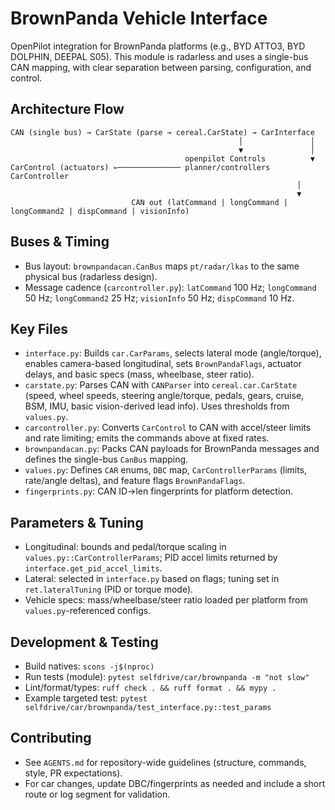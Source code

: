 # BrownPanda Vehicle Interface

OpenPilot integration for BrownPanda platforms (e.g., BYD ATTO3, BYD DOLPHIN, DEEPAL S05). This module is radarless and uses a single-bus CAN mapping, with clear separation between parsing, configuration, and control.

## Architecture Flow
```
CAN (single bus) → CarState (parse → cereal.CarState) → CarInterface
                                                   │               │
                                                   ▼               │
                                       openpilot Controls          ▼
CarControl (actuators) ←────────────── planner/controllers     CarController
                                                                │
                                                                ▼
                           CAN out (latCommand | longCommand | longCommand2 | dispCommand | visionInfo)
```

## Buses & Timing
- Bus layout: `brownpandacan.CanBus` maps `pt/radar/lkas` to the same physical bus (radarless design).
- Message cadence (`carcontroller.py`): `latCommand` 100 Hz; `longCommand` 50 Hz; `longCommand2` 25 Hz; `visionInfo` 50 Hz; `dispCommand` 10 Hz.

## Key Files
- `interface.py`: Builds `car.CarParams`, selects lateral mode (angle/torque), enables camera-based longitudinal, sets `BrownPandaFlags`, actuator delays, and basic specs (mass, wheelbase, steer ratio).
- `carstate.py`: Parses CAN with `CANParser` into `cereal.car.CarState` (speed, wheel speeds, steering angle/torque, pedals, gears, cruise, BSM, IMU, basic vision-derived lead info). Uses thresholds from `values.py`.
- `carcontroller.py`: Converts `CarControl` to CAN with accel/steer limits and rate limiting; emits the commands above at fixed rates.
- `brownpandacan.py`: Packs CAN payloads for BrownPanda messages and defines the single-bus `CanBus` mapping.
- `values.py`: Defines `CAR` enums, `DBC` map, `CarControllerParams` (limits, rate/angle deltas), and feature flags `BrownPandaFlags`.
- `fingerprints.py`: CAN ID→len fingerprints for platform detection.

## Parameters & Tuning
- Longitudinal: bounds and pedal/torque scaling in `values.py::CarControllerParams`; PID accel limits returned by `interface.get_pid_accel_limits`.
- Lateral: selected in `interface.py` based on flags; tuning set in `ret.lateralTuning` (PID or torque mode).
- Vehicle specs: mass/wheelbase/steer ratio loaded per platform from `values.py`-referenced configs.

## Development & Testing
- Build natives: `scons -j$(nproc)`
- Run tests (module): `pytest selfdrive/car/brownpanda -m "not slow"`
- Lint/format/types: `ruff check . && ruff format . && mypy .`
- Example targeted test: `pytest selfdrive/car/brownpanda/test_interface.py::test_params`

## Contributing
- See `AGENTS.md` for repository-wide guidelines (structure, commands, style, PR expectations).
- For car changes, update DBC/fingerprints as needed and include a short route or log segment for validation.

